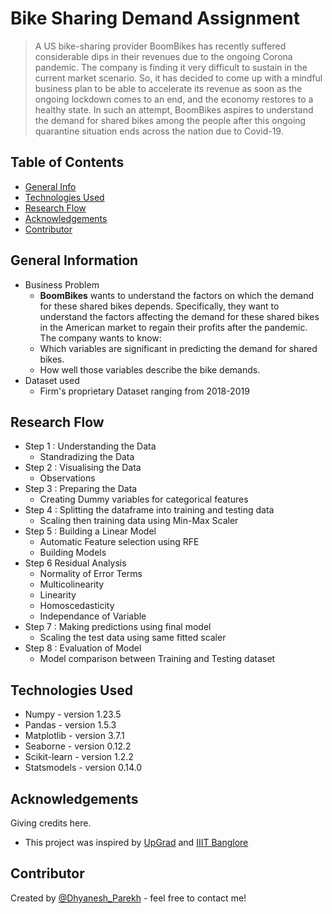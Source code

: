 # Bike Sharing Demand Assignment
> A US bike-sharing provider BoomBikes has recently suffered considerable dips in their revenues due to the ongoing Corona pandemic. The company is finding it very difficult to sustain in the current market scenario. So, it has decided to come up with a mindful business plan to be able to accelerate its revenue as soon as the ongoing lockdown comes to an end, and the economy restores to a healthy state. In such an attempt, BoomBikes aspires to understand the demand for shared bikes among the people after this ongoing quarantine situation ends across the nation due to Covid-19.


## Table of Contents
* [General Info](#general-information)
* [Technologies Used](#technologies-used)
* [Research Flow](#research-flow)
* [Acknowledgements](#acknowledgements)
* [Contributor](#contributor)

<!-- You can include any other section that is pertinent to your problem -->

## General Information
- Business Problem
  -  **BoomBikes** wants to understand the factors on which the demand for these shared bikes depends. Specifically, they want to understand the factors affecting the demand for these shared bikes in the American market to regain their profits after the pandemic. The company wants to know:
    - Which variables are significant in predicting the demand for shared bikes.
    - How well those variables describe the bike demands.
- Dataset used
  - Firm's proprietary Dataset ranging from 2018-2019

<!-- You don't have to answer all the questions - just the ones relevant to your project. -->

## Research Flow
- Step 1 : Understanding the Data
    - Standradizing the Data
- Step 2 : Visualising the Data
    - Observations
- Step 3 : Preparing the Data
    - Creating Dummy variables for categorical features
- Step 4 : Splitting the dataframe into training and testing data
    - Scaling then training data using Min-Max Scaler
- Step 5 : Building a Linear Model
    - Automatic Feature selection using RFE
    - Building Models
- Step 6 Residual Analysis
    - Normality of Error Terms
    - Multicolinearity
    - Linearity
    - Homoscedasticity
    - Independance of Variable
- Step 7 : Making predictions using final model
    - Scaling the test data using same fitted scaler
- Step 8 : Evaluation of Model
    - Model comparison between Training and Testing dataset


<!-- You don't have to answer all the questions - just the ones relevant to your project. -->


## Technologies Used
- Numpy - version 1.23.5
- Pandas - version 1.5.3
- Matplotlib - version 3.7.1
- Seaborne - version 0.12.2
- Scikit-learn - version 1.2.2
- Statsmodels - version 0.14.0


<!-- As the libraries versions keep on changing, it is recommended to mention the version of library used in this project -->

## Acknowledgements
Giving credits here.
- This project was inspired by [UpGrad](https://ww2.upgrad.com/?_gl=1*1a6yjvu*_ga*MTY4NTk0NDA2Ny4xNjk4MDg2ODEw*_ga_HVXPGHVCS0*MTY5ODA4NjgwOS4xLjAuMTY5ODA4NjgwOS42MC4wLjA.&user_uuid=478408e8-483a-4336-8184-9025c279e0af&combination_id=2) and [IIIT Banglore](https://www.iiitb.ac.in/)


## Contributor
Created by [@Dhyanesh_Parekh](https://github.com/dhyanesh-parekh) - feel free to contact me!


<!-- Optional -->
<!-- ## License -->
<!-- This project is open source and available under the [... License](). -->

<!-- You don't have to include all sections - just the one's relevant to your project -->